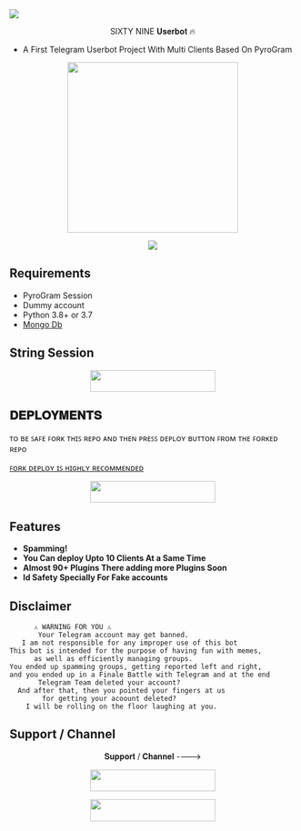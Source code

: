 <img src="http://telegra.ph/file/fbae33f27594a1693d964.jpg">

<p align="center">SIXTY NINE 𝐔𝐬𝐞𝐫𝐛𝐨𝐭 🔥 </p>

- A First Telegram Userbot Project With Multi Clients Based On PyroGram

<p align="center"><a href="https://t.me/FLAME_MAINCHATS"><img src="http://telegra.ph/file/fbae33f27594a1693d964.jpg" width="300"></a></p>
<p align="center">
    <a href="https://www.python.org/" alt="made-with-python"> <img src="https://img.shields.io/badge/Made%20with-Python-black.svg?style=flat-square&logo=python&logoColor=blue&color=red" /></a>



## Requirements 

- PyroGram Session
- Dummy account
- Python 3.8+ or 3.7
- [Mongo Db](https://youtu.be/mnvjt_a5JYA)

## String Session

<p align="center"><a href="https://replit.com/@Itz-zaid/pyrogram"> <img src="https://img.shields.io/badge/String%20Session-black?style=for-the-badge&logo=replit" width="220" height="38.45"/></a></p>


## 𝐃𝐄𝐏𝐋𝐎𝐘𝐌𝐄𝐍𝐓𝐒

ᴛᴏ ʙᴇ ꜱᴀꜰᴇ ꜰᴏʀᴋ ᴛʜɪꜱ ʀᴇᴘᴏ ᴀɴᴅ ᴛʜᴇɴ ᴘʀᴇꜱꜱ ᴅᴇᴘʟᴏʏ ʙᴜᴛᴛᴏɴ ꜰʀᴏᴍ ᴛʜᴇ ꜰᴏʀᴋᴇᴅ ʀᴇᴘᴏ 

[ꜰᴏʀᴋ ᴅᴇᴘʟᴏʏ ɪꜱ ʜɪɢʜʟʏ ʀᴇᴄᴏᴍᴍᴇɴᴅᴇᴅ](http://telegra.ph/file/fbae33f27594a1693d964.jpg)

<p align="center"><a href="http://dashboard.heroku.com/new?template=https://github.com/MayankRai30/userbot"> <img src="https://img.shields.io/badge/Deploy%20On%20Heroku-pink?style=for-the-badge&logo=heroku" width="220" height="38.45"/></a></p>

## Features 

- **Spamming!**
- **You Can deploy Upto 10 Clients At a Same Time**
- **Almost 90+ Plugins There adding more Plugins Soon**
- **Id Safety Specially For Fake accounts**



## Disclaimer 


```console
      ⚠️ WARNING FOR YOU ⚠️
       Your Telegram account may get banned.
   I am not responsible for any improper use of this bot
This bot is intended for the purpose of having fun with memes,
      as well as efficiently managing groups.
You ended up spamming groups, getting reported left and right,
and you ended up in a Finale Battle with Telegram and at the end
       Telegram Team deleted your account?
  And after that, then you pointed your fingers at us
        for getting your acoount deleted?
    I will be rolling on the floor laughing at you.
```



## Support / Channel

<p align="center">𝐒𝐮𝐩𝐩𝐨𝐫𝐭 / 𝐂𝐡𝐚𝐧𝐧𝐞𝐥 ----> </p>

<p align="center"><a href="https://t.me/FLAME_MAINCHATS"><img src="https://img.shields.io/badge/ᴛᴇʟᴇɢʀᴀᴍ-𝐒𝐮𝐩𝐩𝐨𝐫𝐭-black?&style=for-the-badge&logo=telegram" width="220" height="38.45"></a></p>
<p align="center"><a href="https://t.me/FLAME_MAINCHATS"><img src="https://img.shields.io/badge/ᴛᴇʟᴇɢʀᴀᴍ-𝐔𝐩𝐝𝐚𝐭𝐞𝐬-black?&style=for-the-badge&logo=telegram" width="220" height="38.45"></a></p>
